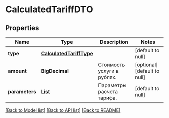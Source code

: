 # CalculatedTariffDTO
## Properties

| Name | Type | Description | Notes |
|------------ | ------------- | ------------- | -------------|
| **type** | [**CalculatedTariffType**](CalculatedTariffType.md) |  | [default to null] |
| **amount** | **BigDecimal** | Стоимость услуги в рублях. | [optional] [default to null] |
| **parameters** | [**List**](TariffParameterDTO.md) | Параметры расчета тарифа. | [default to null] |

[[Back to Model list]](../README.md#documentation-for-models) [[Back to API list]](../README.md#documentation-for-api-endpoints) [[Back to README]](../README.md)

